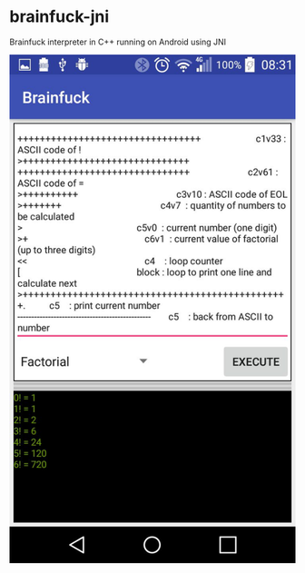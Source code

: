 # brainfuck-jni
Brainfuck interpreter in C++ running on Android using JNI

![Alt text](/screenshot.png?raw=true "Brainfuck")